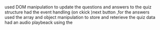 used DOM manipulation to update the questions and answers to the quiz structure
had the event handling (on ckick )next button ,for the answers
used the array and object manipulation to store and reterieve the quiz data
had an audio playbeack using the <audio> tag#   J S - p r o j e c t  
 